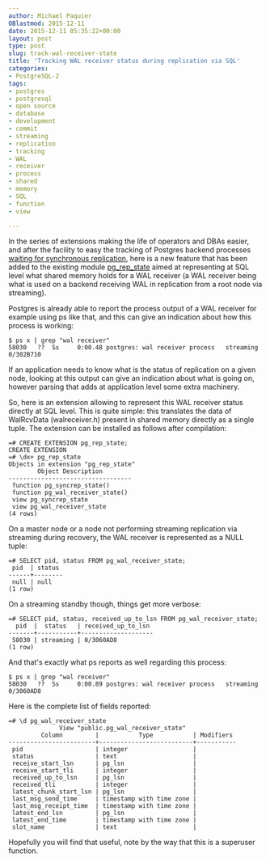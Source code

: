 ```yaml
---
author: Michael Paquier
OBlastmod: 2015-12-11
date: 2015-12-11 05:35:22+00:00
layout: post
type: post
slug: track-wal-receiver-state
title: 'Tracking WAL receiver status during replication via SQL'
categories:
- PostgreSQL-2
tags:
- postgres
- postgresql
- open source
- database
- development
- commit
- streaming
- replication
- tracking
- WAL
- receiver
- process
- shared
- memory
- SQL
- function
- view

---
```


In the series of extensions making the life of operators and DBAs easier,
and after the facility to easy the tracking of Postgres backend processes
[waiting for synchronous replication](/postgresql-2/track-commit-synchronous/),
here is a new feature that has been added to the existing module
[pg\_rep\_state](https://github.com/michaelpq/pg_plugins/tree/master/pg_rep_state)
aimed at representing at SQL level what shared memory holds for a WAL
receiver (a WAL receiver being what is used on a backend receiving WAL
in replication from a root node via streaming).

Postgres is already able to report the process output of a WAL receiver for
example using ps like that, and this can give an indication about how this
process is working:

    $ ps x | grep "wal receiver"
    58030   ??  Ss     0:00.48 postgres: wal receiver process   streaming 0/302B710

If an application needs to know what is the status of replication on a
given node, looking at this output can give an indication about what is
going on, however parsing that adds at application level some extra
machinery.

So, here is an extension allowing to represent this WAL receiver status
directly at SQL level. This is quite simple: this translates the data
of WalRcvData (walreceiver.h) present in shared memory directly as a
single tuple. The extension can be installed as follows after compilation:

    =# CREATE EXTENSION pg_rep_state;
    CREATE EXTENSION
    =# \dx+ pg_rep_state
    Objects in extension "pg_rep_state"
            Object Description
    ----------------------------------
     function pg_syncrep_state()
     function pg_wal_receiver_state()
     view pg_syncrep_state
     view pg_wal_receiver_state
    (4 rows)

On a master node or a node not performing streaming replication via
streaming during recovery, the WAL receiver is represented as a NULL
tuple:

    =# SELECT pid, status FROM pg_wal_receiver_state;
     pid  | status
    ------+--------
     null | null
    (1 row)

On a streaming standby though, things get more verbose:

    =# SELECT pid, status, received_up_to_lsn FROM pg_wal_receiver_state;
      pid  |  status   | received_up_to_lsn
    -------+-----------+--------------------
     58030 | streaming | 0/3060AD8
    (1 row)

And that's exactly what ps reports as well regarding this process:

    $ ps x | grep "wal receiver"
    58030   ??  Ss     0:00.89 postgres: wal receiver process   streaming 0/3060AD8

Here is the complete list of fields reported:

    =# \d pg_wal_receiver_state
                  View "public.pg_wal_receiver_state"
             Column         |           Type           | Modifiers
    ------------------------+--------------------------+-----------
     pid                    | integer                  |
     status                 | text                     |
     receive_start_lsn      | pg_lsn                   |
     receive_start_tli      | integer                  |
     received_up_to_lsn     | pg_lsn                   |
     received_tli           | integer                  |
     latest_chunk_start_lsn | pg_lsn                   |
     last_msg_send_time     | timestamp with time zone |
     last_msg_receipt_time  | timestamp with time zone |
     latest_end_lsn         | pg_lsn                   |
     latest_end_time        | timestamp with time zone |
     slot_name              | text                     |

Hopefully you will find that useful, note by the way that this is a
superuser function.
